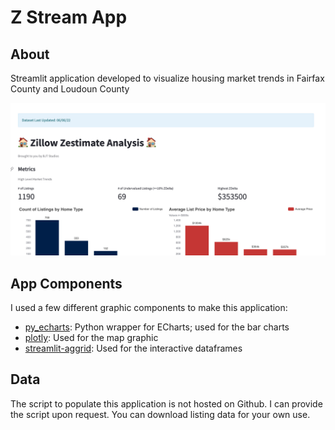# Z Stream App

## About

Streamlit application developed to visualize housing market trends in Fairfax County and Loudoun County 

<img width="1277" alt="Stream_Screenshot" src="screenshots/zilstream_pic1.png">

## App Components

I used a few different graphic components to make this application:
- [py_echarts](https://pyecharts.org/): Python wrapper for ECharts; used for the bar charts 
- [plotly](https://plotly.com/python/): Used for the map graphic 
- [streamlit-aggrid](https://pypi.org/project/streamlit-aggrid/): Used for the interactive dataframes

## Data 

The script to populate this application is not hosted on Github. I can provide the script upon request. You can download listing data for your own use. 
